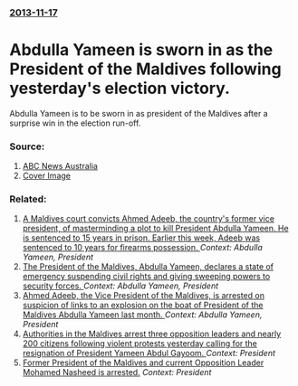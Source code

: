 ### [2013-11-17](/news/2013/11/17/index.md)

# Abdulla Yameen is sworn in as the President of the Maldives following yesterday's election victory. 

Abdulla Yameen is to be sworn in as president of the Maldives after a surprise win in the election run-off.


### Source:

1. [ABC News Australia](http://www.abc.net.au/news/2013-11-17/an-yameen-defeats-former-president-nasheed-in-maldives-run-off-/5097280)
1. [Cover Image](http://www.abc.net.au/news/image/5097530-1x1-700x700.jpg)

### Related:

1. [A Maldives court convicts Ahmed Adeeb, the country's former vice president, of masterminding a plot to kill President Abdulla Yameen. He is sentenced to 15 years in prison. Earlier this week, Adeeb was sentenced to 10 years for firearms possession. ](/news/2016/06/10/a-maldives-court-convicts-ahmed-adeeb-the-country-s-former-vice-president-of-masterminding-a-plot-to-kill-president-abdulla-yameen-he-is.md) _Context: Abdulla Yameen, President_
2. [The President of the Maldives, Abdulla Yameen, declares a state of emergency suspending civil rights and giving sweeping powers to security forces. ](/news/2015/11/5/the-president-of-the-maldives-abdulla-yameen-declares-a-state-of-emergency-suspending-civil-rights-and-giving-sweeping-powers-to-security.md) _Context: Abdulla Yameen, President_
3. [Ahmed Adeeb, the Vice President of the Maldives, is arrested on suspicion of links to an explosion on the boat of President of the Maldives Abdulla Yameen last month. ](/news/2015/10/24/ahmed-adeeb-the-vice-president-of-the-maldives-is-arrested-on-suspicion-of-links-to-an-explosion-on-the-boat-of-president-of-the-maldives.md) _Context: Abdulla Yameen, President_
4. [Authorities in the Maldives arrest three opposition leaders and nearly 200 citizens following violent protests yesterday calling for the resignation of President Yameen Abdul Gayoom. ](/news/2015/05/2/authorities-in-the-maldives-arrest-three-opposition-leaders-and-nearly-200-citizens-following-violent-protests-yesterday-calling-for-the-res.md) _Context: President_
5. [Former President of the Maldives and current Opposition Leader Mohamed Nasheed is arrested.](/news/2015/02/22/former-president-of-the-maldives-and-current-opposition-leader-mohamed-nasheed-is-arrested.md) _Context: President_
